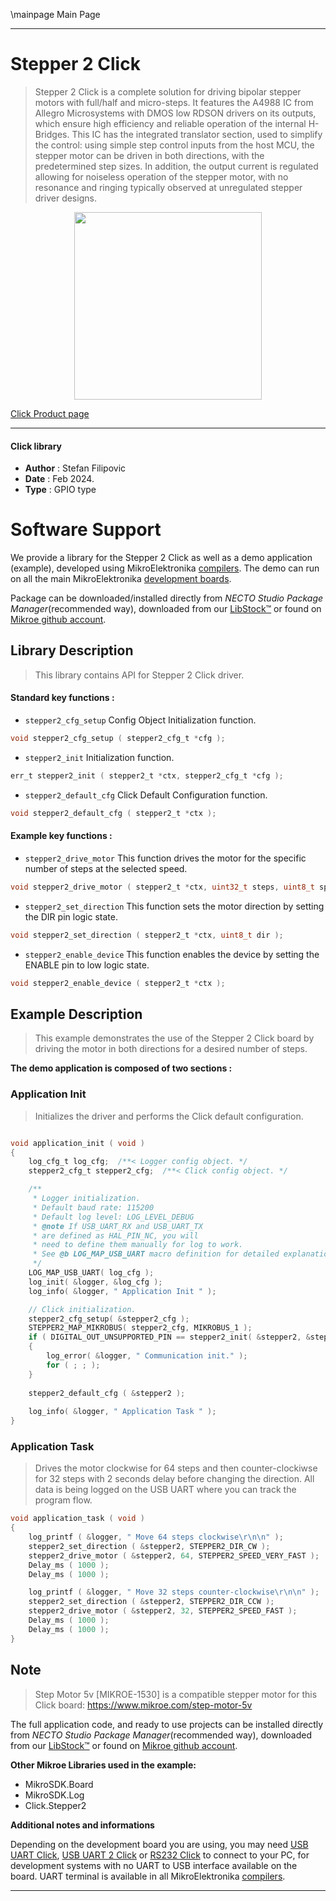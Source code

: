 \mainpage Main Page

---
# Stepper 2 Click

> Stepper 2 Click is a complete solution for driving bipolar stepper motors with full/half and micro-steps. It features the A4988 IC from Allegro Microsystems with DMOS low RDSON drivers on its outputs, which ensure high efficiency and reliable operation of the internal H-Bridges. This IC has the integrated translator section, used to simplify the control: using simple step control inputs from the host MCU, the stepper motor can be driven in both directions, with the predetermined step sizes. In addition, the output current is regulated allowing for noiseless operation of the stepper motor, with no resonance and ringing typically observed at unregulated stepper driver designs.

<p align="center">
  <img src="https://download.mikroe.com/images/click_for_ide/stepper2_click.png" height=300px>
</p>

[Click Product page](https://www.mikroe.com/stepper-2-click)

---


#### Click library

- **Author**        : Stefan Filipovic
- **Date**          : Feb 2024.
- **Type**          : GPIO type


# Software Support

We provide a library for the Stepper 2 Click
as well as a demo application (example), developed using MikroElektronika
[compilers](https://www.mikroe.com/necto-studio).
The demo can run on all the main MikroElektronika [development boards](https://www.mikroe.com/development-boards).

Package can be downloaded/installed directly from *NECTO Studio Package Manager*(recommended way), downloaded from our [LibStock&trade;](https://libstock.mikroe.com) or found on [Mikroe github account](https://github.com/MikroElektronika/mikrosdk_click_v2/tree/master/clicks).

## Library Description

> This library contains API for Stepper 2 Click driver.

#### Standard key functions :

- `stepper2_cfg_setup` Config Object Initialization function.
```c
void stepper2_cfg_setup ( stepper2_cfg_t *cfg );
```

- `stepper2_init` Initialization function.
```c
err_t stepper2_init ( stepper2_t *ctx, stepper2_cfg_t *cfg );
```

- `stepper2_default_cfg` Click Default Configuration function.
```c
void stepper2_default_cfg ( stepper2_t *ctx );
```

#### Example key functions :

- `stepper2_drive_motor` This function drives the motor for the specific number of steps at the selected speed.
```c
void stepper2_drive_motor ( stepper2_t *ctx, uint32_t steps, uint8_t speed );
```

- `stepper2_set_direction` This function sets the motor direction by setting the DIR pin logic state.
```c
void stepper2_set_direction ( stepper2_t *ctx, uint8_t dir );
```

- `stepper2_enable_device` This function enables the device by setting the ENABLE pin to low logic state.
```c
void stepper2_enable_device ( stepper2_t *ctx );
```

## Example Description

> This example demonstrates the use of the Stepper 2 Click board by driving the motor in both directions for a desired number of steps.

**The demo application is composed of two sections :**

### Application Init

> Initializes the driver and performs the Click default configuration.

```c

void application_init ( void )
{
    log_cfg_t log_cfg;  /**< Logger config object. */
    stepper2_cfg_t stepper2_cfg;  /**< Click config object. */

    /** 
     * Logger initialization.
     * Default baud rate: 115200
     * Default log level: LOG_LEVEL_DEBUG
     * @note If USB_UART_RX and USB_UART_TX 
     * are defined as HAL_PIN_NC, you will 
     * need to define them manually for log to work. 
     * See @b LOG_MAP_USB_UART macro definition for detailed explanation.
     */
    LOG_MAP_USB_UART( log_cfg );
    log_init( &logger, &log_cfg );
    log_info( &logger, " Application Init " );

    // Click initialization.
    stepper2_cfg_setup( &stepper2_cfg );
    STEPPER2_MAP_MIKROBUS( stepper2_cfg, MIKROBUS_1 );
    if ( DIGITAL_OUT_UNSUPPORTED_PIN == stepper2_init( &stepper2, &stepper2_cfg ) ) 
    {
        log_error( &logger, " Communication init." );
        for ( ; ; );
    }
    
    stepper2_default_cfg ( &stepper2 );
    
    log_info( &logger, " Application Task " );
}

```

### Application Task

> Drives the motor clockwise for 64 steps and then counter-clockiwse for 32 steps
with 2 seconds delay before changing the direction. All data is being logged on
the USB UART where you can track the program flow.

```c
void application_task ( void )
{
    log_printf ( &logger, " Move 64 steps clockwise\r\n\n" );
    stepper2_set_direction ( &stepper2, STEPPER2_DIR_CW );
    stepper2_drive_motor ( &stepper2, 64, STEPPER2_SPEED_VERY_FAST );
    Delay_ms ( 1000 );
    Delay_ms ( 1000 );

    log_printf ( &logger, " Move 32 steps counter-clockwise\r\n\n" );
    stepper2_set_direction ( &stepper2, STEPPER2_DIR_CCW );
    stepper2_drive_motor ( &stepper2, 32, STEPPER2_SPEED_FAST );
    Delay_ms ( 1000 );
    Delay_ms ( 1000 );
}
```

## Note

> Step Motor 5v [MIKROE-1530] is a compatible stepper motor for this Click board: https://www.mikroe.com/step-motor-5v

The full application code, and ready to use projects can be installed directly from *NECTO Studio Package Manager*(recommended way), downloaded from our [LibStock&trade;](https://libstock.mikroe.com) or found on [Mikroe github account](https://github.com/MikroElektronika/mikrosdk_click_v2/tree/master/clicks).

**Other Mikroe Libraries used in the example:**

- MikroSDK.Board
- MikroSDK.Log
- Click.Stepper2

**Additional notes and informations**

Depending on the development board you are using, you may need
[USB UART Click](https://www.mikroe.com/usb-uart-click),
[USB UART 2 Click](https://www.mikroe.com/usb-uart-2-click) or
[RS232 Click](https://www.mikroe.com/rs232-click) to connect to your PC, for
development systems with no UART to USB interface available on the board. UART
terminal is available in all MikroElektronika
[compilers](https://shop.mikroe.com/compilers).

---
